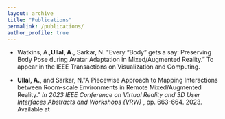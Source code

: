 ```yaml
---
layout: archive
title: "Publications"
permalink: /publications/
author_profile: true
---
```


* Watkins, A.,**Ullal, A.**, Sarkar, N. "Every “Body” gets a say: Preserving Body Pose during Avatar Adaptation in Mixed/Augmented Reality.” To appear in the IEEE Transactions on Visualization and Computing.

* **Ullal, A.**, and Sarkar, N."A Piecewise Approach to Mapping Interactions between Room-scale Environments in Remote Mixed/Augmented Reality." <i>In 2023 IEEE Conference on Virtual Reality and 3D User Interfaces Abstracts and Workshops (VRW) </i>, pp. 663-664. 2023. Available at <a href = "https://ieeexplore.ieee.org/abstract/document/10108647"> </a>


